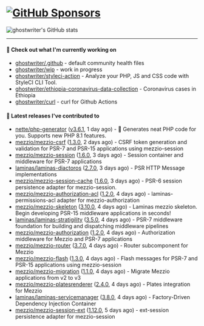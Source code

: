 # [![GitHub Sponsors](https://img.shields.io/github/sponsors/ghostwriter?label=Sponsors&style=flat-square&logo=GitHub%20Sponsors)](https://github.com/sponsors/ghostwriter)

![ghostwriter's GitHub stats](https://github-readme-stats.vercel.app/api?username=ghostwriter&show_icons=true&count_private=true&hide_title=true&hide_rank=true&icon_color=333)

---

#### 🌱 Check out what I'm currently working on

- [ghostwriter/.github](https://github.com/ghostwriter/.github) - default community health files
- [ghostwriter/wip](https://github.com/ghostwriter/wip) - work in progress
- [ghostwriter/styleci-action](https://github.com/ghostwriter/styleci-action) - Analyze your PHP, JS and CSS code with StyleCI CLI Tool.
- [ghostwriter/ethiopia-coronavirus-data-collection](https://github.com/ghostwriter/ethiopia-coronavirus-data-collection) - Coronavirus cases in Ethiopia
- [ghostwriter/curl](https://github.com/ghostwriter/curl) - curl for Github Actions

#### 🔭 Latest releases I've contributed to

- [nette/php-generator](https://github.com/nette/php-generator) ([v3.6.1](https://github.com/nette/php-generator/releases/tag/v3.6.1), 1 day ago) - 🐘 Generates neat PHP code for you. Supports new PHP 8.1 features.
- [mezzio/mezzio-csrf](https://github.com/mezzio/mezzio-csrf) ([1.3.0](https://github.com/mezzio/mezzio-csrf/releases/tag/1.3.0), 2 days ago) - CSRF token generation and validation for PSR-7 and PSR-15 applications using mezzio-session
- [mezzio/mezzio-session](https://github.com/mezzio/mezzio-session) ([1.6.0](https://github.com/mezzio/mezzio-session/releases/tag/1.6.0), 3 days ago) - Session container and middleware for PSR-7 applications
- [laminas/laminas-diactoros](https://github.com/laminas/laminas-diactoros) ([2.7.0](https://github.com/laminas/laminas-diactoros/releases/tag/2.7.0), 3 days ago) - PSR HTTP Message implementations
- [mezzio/mezzio-session-cache](https://github.com/mezzio/mezzio-session-cache) ([1.6.0](https://github.com/mezzio/mezzio-session-cache/releases/tag/1.6.0), 3 days ago) - PSR-6 session persistence adapter for mezzio-session.
- [mezzio/mezzio-authorization-acl](https://github.com/mezzio/mezzio-authorization-acl) ([1.2.0](https://github.com/mezzio/mezzio-authorization-acl/releases/tag/1.2.0), 4 days ago) - laminas-permissions-acl adapter for mezzio-authorization
- [mezzio/mezzio-skeleton](https://github.com/mezzio/mezzio-skeleton) ([3.10.0](https://github.com/mezzio/mezzio-skeleton/releases/tag/3.10.0), 4 days ago) - Laminas mezzio skeleton. Begin developing PSR-15 middleware applications in seconds!
- [laminas/laminas-stratigility](https://github.com/laminas/laminas-stratigility) ([3.5.0](https://github.com/laminas/laminas-stratigility/releases/tag/3.5.0), 4 days ago) - PSR-7 middleware foundation for building and dispatching middleware pipelines
- [mezzio/mezzio-authorization](https://github.com/mezzio/mezzio-authorization) ([1.2.0](https://github.com/mezzio/mezzio-authorization/releases/tag/1.2.0), 4 days ago) - Authorization middleware for Mezzio and PSR-7 applications
- [mezzio/mezzio-router](https://github.com/mezzio/mezzio-router) ([3.7.0](https://github.com/mezzio/mezzio-router/releases/tag/3.7.0), 4 days ago) - Router subcomponent for Mezzio
- [mezzio/mezzio-flash](https://github.com/mezzio/mezzio-flash) ([1.3.0](https://github.com/mezzio/mezzio-flash/releases/tag/1.3.0), 4 days ago) - Flash messages for PSR-7 and PSR-15 applications using mezzio-session
- [mezzio/mezzio-migration](https://github.com/mezzio/mezzio-migration) ([1.1.0](https://github.com/mezzio/mezzio-migration/releases/tag/1.1.0), 4 days ago) - Migrate Mezzio applications from v2 to v3
- [mezzio/mezzio-platesrenderer](https://github.com/mezzio/mezzio-platesrenderer) ([2.4.0](https://github.com/mezzio/mezzio-platesrenderer/releases/tag/2.4.0), 4 days ago) - Plates integration for Mezzio
- [laminas/laminas-servicemanager](https://github.com/laminas/laminas-servicemanager) ([3.8.0](https://github.com/laminas/laminas-servicemanager/releases/tag/3.8.0), 4 days ago) - Factory-Driven Dependency Injection Container
- [mezzio/mezzio-session-ext](https://github.com/mezzio/mezzio-session-ext) ([1.12.0](https://github.com/mezzio/mezzio-session-ext/releases/tag/1.12.0), 5 days ago) - ext-session persistence adapter for mezzio-session
